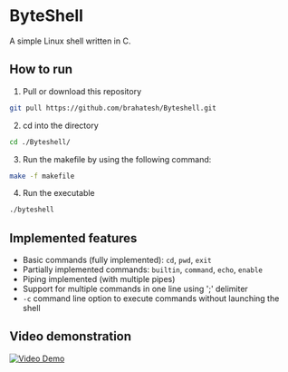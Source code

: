 # ByteShell
A simple Linux shell written in C.  

## How to run
1. Pull or download this repository
```bash
git pull https://github.com/brahatesh/Byteshell.git
```
2. cd into the directory
```bash
cd ./Byteshell/
```
3. Run the makefile by using the following command:
```bash
make -f makefile
```
4. Run the executable
```bash
./byteshell
```

## Implemented features
- Basic commands (fully implemented): `cd`, `pwd`, `exit`
- Partially implemented commands: `builtin`, `command`, `echo`, `enable`
- Piping implemented (with multiple pipes)
- Support for multiple commands in one line using ';' delimiter
- `-c` command line option to execute commands without launching the shell

## Video demonstration

[![Video Demo](https://github.com/brahatesh/Byteshell/assets/76239328/99374138-e38e-421e-b076-2dea78999f18)](https://github.com/brahatesh/Byteshell/assets/76239328/0efed324-5d6c-44f8-8ef1-7971bcbdf0cf)

